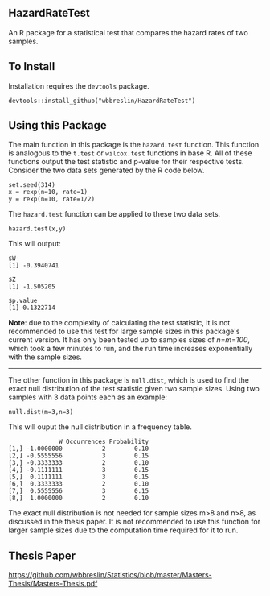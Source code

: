 ## HazardRateTest
An R package for a statistical test that compares the hazard rates of two samples.

## To Install
Installation requires the `devtools` package.

```{r}
devtools::install_github("wbbreslin/HazardRateTest")
```

## Using this Package
The main function in this package is the `hazard.test` function. This function is analogous to the `t.test` or `wilcox.test` functions in base R. All of these functions output the test statistic and p-value for their respective tests. Consider the two data sets generated by the R code below.
```{r}
set.seed(314)
x = rexp(n=10, rate=1)
y = rexp(n=10, rate=1/2)
```
The `hazard.test` function can be applied to these two data sets.
```{r}
hazard.test(x,y)
```
This will output:
```{r}
$W
[1] -0.3940741

$Z
[1] -1.505205

$p.value
[1] 0.1322714
```

**Note**: due to the complexity of calculating the test statistic, it is not recommended to use this test for large sample sizes in this package's current version. It has only been tested up to samples sizes of *n=m=100*, which took a few minutes to run, and the run time increases exponentially with the sample sizes.

---

The other function in this package is `null.dist`, which is used to find the exact null distribution of the test statistic given two sample sizes. Using two samples with 3 data points each as an example:
```{r}
null.dist(m=3,n=3)
```
This will ouput the null distribution in a frequency table.
```
              W Occurrences Probability
[1,] -1.0000000           2        0.10
[2,] -0.5555556           3        0.15
[3,] -0.3333333           2        0.10
[4,] -0.1111111           3        0.15
[5,]  0.1111111           3        0.15
[6,]  0.3333333           2        0.10
[7,]  0.5555556           3        0.15
[8,]  1.0000000           2        0.10
```
The exact null distribution is not needed for sample sizes m>8 and n>8, as discussed in the thesis paper. It is not recommended to use this function for larger sample sizes due to the computation time required for it to run.

## Thesis Paper
https://github.com/wbbreslin/Statistics/blob/master/Masters-Thesis/Masters-Thesis.pdf
